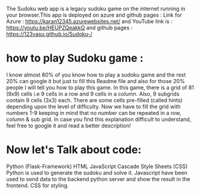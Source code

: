 The Sudoku web app is a legacy sudoku game on the internet running in your browser.This app is deployed on azure and github pages : Link for Azure : https://karan12345.azurewebsites.net/ and YouTube link is : https://youtu.be/HEUPZQeakkQ and github pages : https://123vasu.github.io/Sudoku-/
# how to play Sudoku game :
I know almost 80% of you know how to play a sudoku game and the rest 20% can google it but just to fill this Readme file and also for those 20% people I will tell you how to play this game. In this game, there is a grid of 81 (9x9) cells i.e 9 cells in a row and 9 cells in a column. Also, 9 subgrids contain 9 cells (3x3) each. There are some cells pre-filled (called hints) depending upon the level of difficulty. Now we have to fill the grid with numbers 1-9 keeping in mind that no number can be repeated in a row, column & sub grid. In case you find this explanation difficult to understand, feel free to google it and read a better description!
# Now let's Talk about code:
Python (Flask-Framework) HTML JavaScript Cascade Style Sheets (CSS) Python is used to generate the sudoku and solve it. Javascript have been used to send data to the backend python server and show the result in the frontend. CSS for styling.

